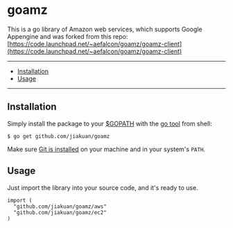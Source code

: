 # goamz

This is a go library of Amazon web services, which supports Google Appengine and was forked from this repo: [https://code.launchpad.net/~aefalcon/goamz/goamz-client](https://code.launchpad.net/~aefalcon/goamz/goamz-client)

---------------------------------------
  * [Installation](#installation)
  * [Usage](#usage)
  
---------------------------------------

## Installation

Simply install the package to your [$GOPATH](http://code.google.com/p/go-wiki/wiki/GOPATH "GOPATH") with the [go tool](http://golang.org/cmd/go/ "go command") from shell:

```
$ go get github.com/jiakuan/goamz
```

Make sure [Git is installed](http://git-scm.com/downloads) on your machine and in your system's `PATH`.

## Usage

Just import the library into your source code, and it's ready to use.

```
import (
  "github.com/jiakuan/goamz/aws"
  "github.com/jiakuan/goamz/ec2"
)
```
